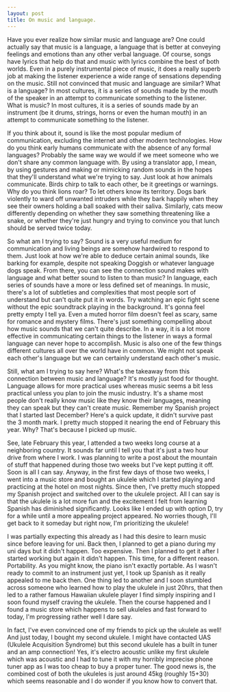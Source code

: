 ```yaml
---
layout: post
title: On music and language.
---
```


Have you ever realize how similar music and language are? One could actually say that music is a language, a language that is better at conveying feelings and emotions than any other verbal language. Of course, songs have lyrics that help do that and music with lyrics combine the best of both worlds. Even in a purely instrumental piece of music, it does a really superb job at making the listener experience a wide range of sensations depending on the music. Still not convinced that music and language are similar? What is a language? In most cultures, it is a series of sounds made by the mouth of the speaker in an attempt to communicate something to the listener. What is music? In most cultures, it is a series of sounds made by an instrument (be it drums, strings, horns or even the human mouth) in an attempt to communicate something to the listener.

If you think about it, sound is like the most popular medium of communication, excluding the internet and other modern technologies. How do you think early humans communicate with the absence of any formal languages? Probably the same way we would if we meet someone who we don't share any common language with. By using a translator app, I mean, by using gestures and making or mimicking random sounds in the hopes that they'll understand what we're trying to say. Just look at how animals communicate. Birds chirp to talk to each other, be it greetings or warnings. Why do you think lions roar? To let others know its territory. Dogs bark violently to ward off unwanted intruders while they bark happily when they see their owners holding a ball soaked with their saliva. Similarly, cats meow differently depending on whether they saw something threatening like a snake, or whether they're just hungry and trying to convince you that lunch should be served twice today.

So what am I trying to say? Sound is a very useful medium for communication and living beings are somehow hardwired to respond to them. Just look at how we're able to deduce certain animal sounds, like barking for example, despite not speaking Doggish or whatever language dogs speak. From there, you can see the connection sound makes with language and what better sound to listen to than music? In language, each series of sounds have a more or less defined set of meanings. In music, there's a lot of subtleties and complexities that most people sort of understand but can't quite put it in words. Try watching an epic fight scene without the epic soundtrack playing in the background. It's gonna feel pretty empty I tell ya. Even a muted horror film doesn't feel as scary, same for romance and mystery films. There's just something compelling about how music sounds that we can't quite describe. In a way, it is a lot more effective in communicating certain things to the listener in ways a formal language can never hope to accomplish. Music is also one of the few things different cultures all over the world have in common. We might not speak each other's language but we can certainly understand each other's music.

Still, what am I trying to say here? What's the takeaway from this connection between music and language? It's mostly just food for thought. Language allows for more practical uses whereas music seems a bit less practical unless you plan to join the music industry. It's a shame most people don't really know music like they know their languages, meaning they can speak but they can't create music. Remember my Spanish project that I started last December? Here's a quick update, it didn't survive past the 3 month mark. I pretty much stopped it nearing the end of February this year. Why? That's because I picked up music.

See, late February this year, I attended a two weeks long course at a neighboring country. It sounds far until I tell you that it's just a two hour drive from where I work. I was planning to write a post about the mountain of stuff that happened during those two weeks but I've kept putting it off. Soon is all I can say. Anyway, in the first few days of those two weeks, I went into a music store and bought an ukulele which I started playing and practicing at the hotel on most nights. Since then, I've pretty much stopped my Spanish project and switched over to the ukulele project. All I can say is that the ukulele is a lot more fun and the excitement I felt from learning Spanish has diminished significantly. Looks like I ended up with option D, try for a while until a more appealing project appeared. No worries though, I'll get back to it someday but right now, I'm prioritizing the ukulele!

I was partially expecting this already as I had this desire to learn music since before leaving for uni. Back then, I planned to get a piano during my uni days but it didn't happen. Too expensive. Then I planned to get it after I started working but again it didn't happen. This time, for a different reason. Portability. As you might know, the piano isn't exactly portable. As I wasn't ready to commit to an instrument just yet, I took up Spanish as it really appealed to me back then. One thing led to another and I soon stumbled across someone who learned how to play the ukulele in just 20hrs, that then led to a rather famous Hawaiian ukulele player I find simply inspiring and I soon found myself craving the ukulele. Then the course happened and I found a music store which happens to sell ukuleles and fast forward to today, I'm progressing rather well I dare say. 

In fact, I've even convinced one of my friends to pick up the ukulele as well! And just today, I bought my second ukulele. I might have contacted UAS (Ukulele Acquisition Syndrome) but this second ukulele has a built in tuner and an amp connection! Yes, it's electro acoustic unlike my first ukulele which was acoustic and I had to tune it with my horribly imprecise phone tuner app as I was too cheap to buy a proper tuner. The good news is, the combined cost of both the ukuleles is just around 45kg (roughly 15+30) which seems reasonable and I do wonder if you know how to convert that.